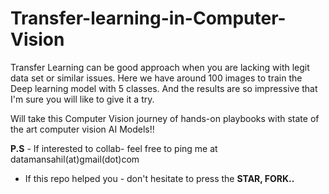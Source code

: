 # Transfer-learning-in-Computer-Vision
Transfer Learning can be good approach when you are lacking with legit data set or similar issues.
Here we have around 100 images to train the Deep learning model with 5 classes.
And the results are so impressive that I'm sure you will like to give it a try.

Will take this Computer Vision journey of hands-on playbooks with state of the art computer vision AI Models!!

**P.S** - If interested to collab- feel free to ping me at datamansahil(at)gmail(dot)com
- If this repo helped you - don't hesitate to press the **STAR, FORK..** 
